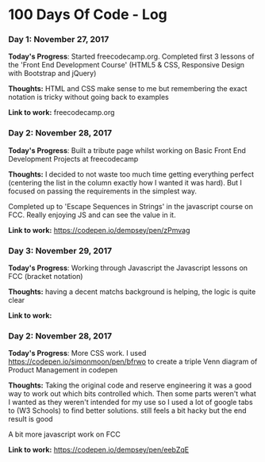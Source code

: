 # 100 Days Of Code - Log

### Day 1: November 27, 2017

**Today's Progress**: Started freecodecamp.org. Completed first 3 lessons of the 'Front End Development Course' (HTML5 & CSS, Responsive Design with Bootstrap and jQuery)

**Thoughts:** HTML and CSS make sense to me but remembering the exact notation is tricky without going back to examples

**Link to work:** freecodecamp.org

### Day 2: November 28, 2017

**Today's Progress**: Built a tribute page whilst working on Basic Front End Development Projects at freecodecamp

**Thoughts:** I decided to not waste too much time getting everything perfect (centering the list in the column exactly how I wanted it was hard). But I focused on passing the requirements in the simplest way.

Completed up to 'Escape Sequences in Strings' in the javascript course on FCC. Really enjoying JS and can see the value in it.

**Link to work:** https://codepen.io/dempsey/pen/zPmvag

### Day 3: November 29, 2017

**Today's Progress**: Working through Javascript the Javascript lessons on FCC (bracket notation)

**Thoughts:** having a decent matchs background is helping, the logic is quite clear

**Link to work:** 

### Day 2: November 28, 2017

**Today's Progress**: More CSS work. I used https://codepen.io/simonmoon/pen/bfrwo to create a triple Venn diagram of Product Management in codepen

**Thoughts:** Taking the original code and reserve engineering it was a good way to work out which bits controlled which. Then some parts weren't what I wanted as they weren't intended for my use so I used a lot of google tabs to (W3 Schools) to find better solutions. still feels a bit hacky but the end result is good

A bit more javascript work on FCC

**Link to work:** https://codepen.io/dempsey/pen/eebZqE
